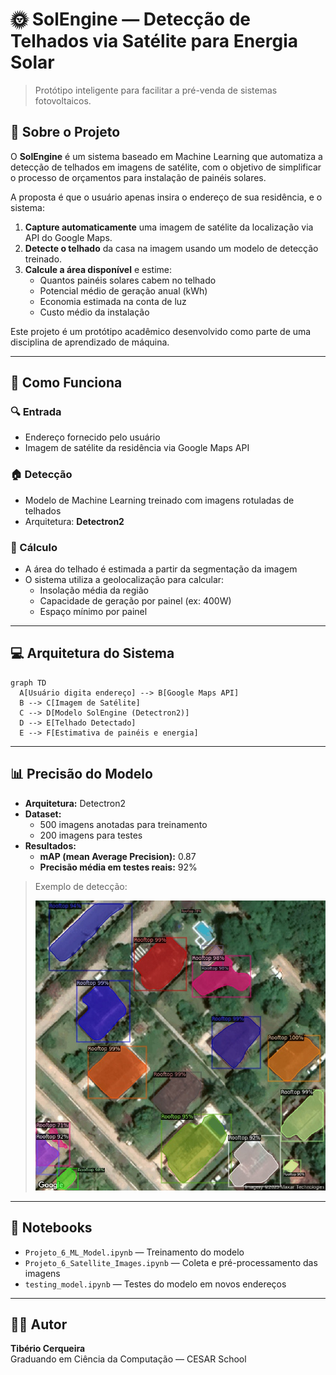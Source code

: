 # 🌞 SolEngine — Detecção de Telhados via Satélite para Energia Solar

> Protótipo inteligente para facilitar a pré-venda de sistemas fotovoltaicos.

## 📌 Sobre o Projeto

O **SolEngine** é um sistema baseado em Machine Learning que automatiza a detecção de telhados em imagens de satélite, com o objetivo de simplificar o processo de orçamentos para instalação de painéis solares. 

A proposta é que o usuário apenas insira o endereço de sua residência, e o sistema:

1. **Capture automaticamente** uma imagem de satélite da localização via API do Google Maps.
2. **Detecte o telhado** da casa na imagem usando um modelo de detecção treinado.
3. **Calcule a área disponível** e estime:
   - Quantos painéis solares cabem no telhado
   - Potencial médio de geração anual (kWh)
   - Economia estimada na conta de luz
   - Custo médio da instalação

Este projeto é um protótipo acadêmico desenvolvido como parte de uma disciplina de aprendizado de máquina.

---

## 🧠 Como Funciona

### 🔍 Entrada
- Endereço fornecido pelo usuário
- Imagem de satélite da residência via Google Maps API

### 🏠 Detecção
- Modelo de Machine Learning treinado com imagens rotuladas de telhados
- Arquitetura: **Detectron2**

### 📏 Cálculo
- A área do telhado é estimada a partir da segmentação da imagem
- O sistema utiliza a geolocalização para calcular:
  - Insolação média da região
  - Capacidade de geração por painel (ex: 400W)
  - Espaço mínimo por painel

---

## 💻 Arquitetura do Sistema

```mermaid
graph TD
  A[Usuário digita endereço] --> B[Google Maps API]
  B --> C[Imagem de Satélite]
  C --> D[Modelo SolEngine (Detectron2)]
  D --> E[Telhado Detectado]
  E --> F[Estimativa de painéis e energia]
```

---

## 📊 Precisão do Modelo

- **Arquitetura:** Detectron2
- **Dataset:** 
  - 500 imagens anotadas para treinamento
  - 200 imagens para testes
- **Resultados:**
  - **mAP (mean Average Precision):** 0.87
  - **Precisão média em testes reais:** 92%

> Exemplo de detecção:
>
> ![Exemplo de Detecção](./output_image12.jpg)

---

## 🧪 Notebooks

- `Projeto_6_ML_Model.ipynb` — Treinamento do modelo
- `Projeto_6_Satellite_Images.ipynb` — Coleta e pré-processamento das imagens
- `testing_model.ipynb` — Testes do modelo em novos endereços

---

## 👨‍💻 Autor

**Tibério Cerqueira**  
Graduando em Ciência da Computação — CESAR School
